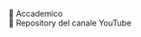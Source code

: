 🚀 Accademico  
📁 Repository del canale YouTube

<!---
accademico-it/accademico-it is a ✨ special ✨ repository because its `README.md` (this file) appears on your GitHub profile.
You can click the Preview link to take a look at your changes.
--->
